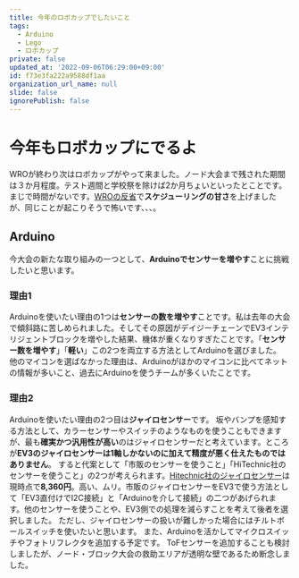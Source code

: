 ```yaml
---
title: 今年のロボカップでしたいこと
tags:
  - Arduino
  - Lego
  - ロボカップ
private: false
updated_at: '2022-09-06T06:29:00+09:00'
id: f73e3fa222a9588df1aa
organization_url_name: null
slide: false
ignorePublish: false
---
```

# 今年もロボカップにでるよ
WROが終わり次はロボカップがやって来ました。ノード大会まで残された期間は３か月程度。テスト週間と学校祭を除けば2か月ちょいといったとことです。
まじで時間がないです。[WROの反省](https://qiita.com/kikou0517/items/61674997ac0d3ef3d4ad)で**スケジューリングの甘さ**を上げましたが、同じことが起こりそうで怖いです、、、。

## Arduino
今大会の新たな取り組みの一つとして、**Arduinoでセンサーを増やす**ことに挑戦したいと思います。

### 理由1
Arduinoを使いたい理由の1つは**センサーの数を増やす**ことです。私は去年の大会で傾斜路に苦しめられました。そしてその原因がデイジーチェーンでEV3インテリジェントブロックを増やした結果、機体が重くなりすぎたことです。「**センサー数を増やす**」「**軽い**」この2つを両立する方法としてArduinoを選びました。
他のマイコンを選ばなかった理由は、Arduinoがほかのマイコンに比べてネットの情報が多いこと、過去にArduinoを使うチームが多くいたことです。

### 理由2
Arduinoを使いたい理由の2つ目は**ジャイロセンサー**です。
坂やバンプを感知する方法として、カラーセンサーやスイッチのようなものを使うこともできますが、最も**確実かつ汎用性が高い**のはジャイロセンサーだと考えています。ところが**EV3のジャイロセンサーは1軸しかないのに加えて精度が悪く仕えたものではありません**。
すると代案として「市販のセンサーを使うこと」「HiTechnic社のセンサーを使うこと」の2つが考えられます。[Hitechnic社のジャイロセンサー](http://www.mdstorm.com/robotics/ht/product/ht1040Accel.html)は現時点で**8,360円**。高い、ムリ。市販のジャイロセンサーをEV3で使う方法として「EV3直付けでI2C接続」と「Arduinoを介して接続」の二つがあげられます。他のセンサーを使うことや、EV3側での処理を減らすことを考えて後者を選択しました。
ただし、ジャイロセンサーの扱いが難しかった場合にはチルトボールスイッチを使いたいと思います。
また、Arduinoを活かしてマイクロスイッチやフォトリフレクタを追加する予定です。
ToFセンサーを追加することも検討しましたが、ノード・ブロック大会の救助エリアが透明な壁であるため断念しました。
